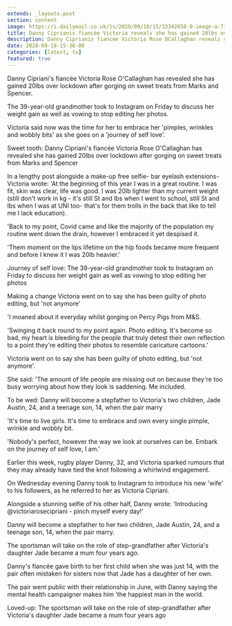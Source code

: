 ```yaml
---
extends: _layouts.post
section: content
image: https://i.dailymail.co.uk/1s/2020/09/18/15/33342658-0-image-a-71_1600439558853.jpg 
title: Danny Ciprianis fiancée Victoria reveals she has gained 20lbs over lockdown 
description: Danny Ciprianis fiancée Victoria Rose OCallaghan reveals she has gained 20lbs over lockdown after gorging on sweet treats from Marks and Spencer. 
date: 2020-09-18-15-38-00 
categories: [latest, tv] 
featured: true 
--- 
```

Danny Cipriani's fiancée Victoria Rose O'Callaghan has revealed she has gained 20lbs over lockdown after gorging on sweet treats from Marks and Spencer. 

The 39-year-old grandmother took to Instagram on Friday to discuss her weight gain as well as vowing to stop editing her photos. 

Victoria said now was the time for her to embrace her 'pimples, wrinkles and wobbly bits' as she goes on a 'journey of self love'. 

Sweet tooth: Danny Cipriani's fiancée Victoria Rose O'Callaghan has revealed she has gained 20lbs over lockdown after gorging on sweet treats from Marks and Spencer

In a lengthy post alongside a make-up free selfie- bar eyelash extensions- Victoria wrote: 'At the beginning of this year I was in a great routine. I was fit, skin was clear, life was good. I was 20lb lighter than my current weight (still don't work in kg - it's still St and lbs when I went to school, still St and lbs when I was at UNI too- that's for them trolls in the back that like to tell me I lack education). 

'Back to my point, Covid came and like the majority of the population my routine went down the drain, however I embraced it yet despised it.

'Them moment on the lips lifetime on the hip foods became more frequent and before I knew it I was 20lb heavier.' 

Journey of self love: The 39-year-old grandmother took to Instagram on Friday to discuss her weight gain as well as vowing to stop editing her photos





Making a change Victoria went on to say she has been guilty of photo editing, but 'not anymore'

'I moaned about it everyday whilst gorging on Percy Pigs from M&S.

'Swinging it back round to my point again. Photo editing. It's become so bad, my heart is bleeding for the people that truly detest their own reflection to a point they're editing their photos to resemble caricature cartoons.'

Victoria went on to say she has been guilty of photo editing, but 'not anymore'.

She said: 'The amount of life people are missing out on because they're too busy worrying about how they look is saddening. Me included. 

To be wed: Danny will become a stepfather to Victoria's two children, Jade Austin, 24, and a teenage son, 14, when the pair marry 

'It's time to live girls. It's time to embrace and own every single pimple, wrinkle and wobbly bit. 

'Nobody's perfect, however the way we look at ourselves can be. Embark on the journey of self love, I am.'   

Earlier this week, rugby player Danny, 32, and Victoria sparked rumours that they may already have tied the knot following a whirlwind engagement.

On Wednesday evening Danny took to Instagram to introduce his new 'wife' to his followers, as he referred to her as Victoria Cipriani.

Alongside a stunning selfie of his other half, Danny wrote: 'Introducing @victoriarosecipriani - pinch myself every day!' 

Danny will become a stepfather to her two children, Jade Austin, 24, and a teenage son, 14, when the pair marry. 

The sportsman will take on the role of step-grandfather after Victoria's daughter Jade became a mum four years ago.

Danny's fiancée gave birth to her first child when she was just 14, with the pair often mistaken for sisters now that Jade has a daughter of her own.

The pair went public with their relationship in June, with Danny saying the mental health campaigner makes him 'the happiest man in the world.

Loved-up: The sportsman will take on the role of step-grandfather after Victoria's daughter Jade became a mum four years ago

